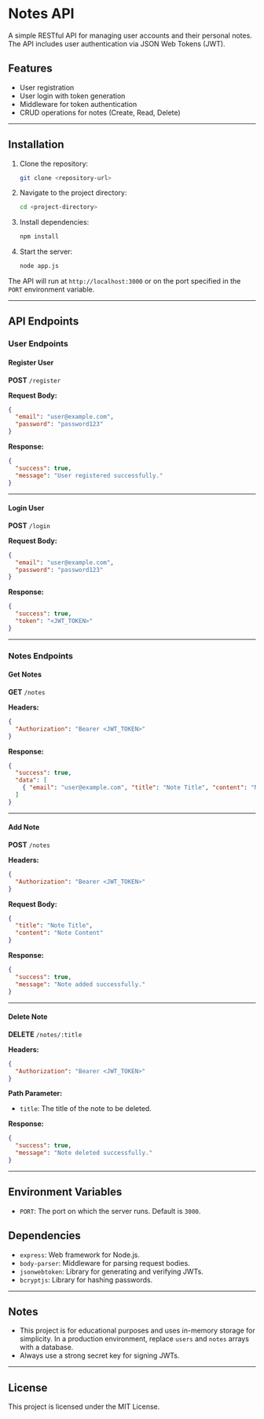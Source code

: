 # Notes API

A simple RESTful API for managing user accounts and their personal notes. The API includes user authentication via JSON Web Tokens (JWT).

## Features
- User registration
- User login with token generation
- Middleware for token authentication
- CRUD operations for notes (Create, Read, Delete)

---

## Installation

1. Clone the repository:
   ```bash
   git clone <repository-url>
   ```

2. Navigate to the project directory:
   ```bash
   cd <project-directory>
   ```

3. Install dependencies:
   ```bash
   npm install
   ```

4. Start the server:
   ```bash
   node app.js
   ```

The API will run at `http://localhost:3000` or on the port specified in the `PORT` environment variable.

---

## API Endpoints

### User Endpoints

#### Register User
**POST** `/register`

**Request Body:**
```json
{
  "email": "user@example.com",
  "password": "password123"
}
```

**Response:**
```json
{
  "success": true,
  "message": "User registered successfully."
}
```

---

#### Login User
**POST** `/login`

**Request Body:**
```json
{
  "email": "user@example.com",
  "password": "password123"
}
```

**Response:**
```json
{
  "success": true,
  "token": "<JWT_TOKEN>"
}
```

---

### Notes Endpoints

#### Get Notes
**GET** `/notes`

**Headers:**
```json
{
  "Authorization": "Bearer <JWT_TOKEN>"
}
```

**Response:**
```json
{
  "success": true,
  "data": [
    { "email": "user@example.com", "title": "Note Title", "content": "Note Content" }
  ]
}
```

---

#### Add Note
**POST** `/notes`

**Headers:**
```json
{
  "Authorization": "Bearer <JWT_TOKEN>"
}
```

**Request Body:**
```json
{
  "title": "Note Title",
  "content": "Note Content"
}
```

**Response:**
```json
{
  "success": true,
  "message": "Note added successfully."
}
```

---

#### Delete Note
**DELETE** `/notes/:title`

**Headers:**
```json
{
  "Authorization": "Bearer <JWT_TOKEN>"
}
```

**Path Parameter:**
- `title`: The title of the note to be deleted.

**Response:**
```json
{
  "success": true,
  "message": "Note deleted successfully."
}
```

---

## Environment Variables
- `PORT`: The port on which the server runs. Default is `3000`.

## Dependencies
- `express`: Web framework for Node.js.
- `body-parser`: Middleware for parsing request bodies.
- `jsonwebtoken`: Library for generating and verifying JWTs.
- `bcryptjs`: Library for hashing passwords.

---

## Notes
- This project is for educational purposes and uses in-memory storage for simplicity. In a production environment, replace `users` and `notes` arrays with a database.
- Always use a strong secret key for signing JWTs.

---

## License
This project is licensed under the MIT License.
